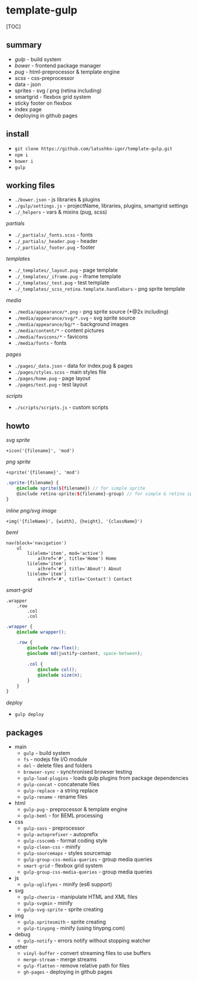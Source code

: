 
# template-gulp

[TOC]

## summary

* _gulp_ - build system
* _bower_ - frontend package manager
* _pug_ - html-preprocessor & template engine
* _scss_ - css-preprocessor
* data - json
* sprites - svg / png (retina including)
* smartgrid - flexbox grid system
* sticky footer on flexbox
* index page
* deploying in github pages

## install

* `git clone https://github.com/latushko-igor/template-gulp.git`
* `npm i`
* `bower i`
* `gulp`

## working files

* `./bower.json` - js libraries & plugins
* `./gulp/settings.js` - projectName, libraries, plugins, smartgrid settings
* `./_helpers` - vars & mixins (pug, scss)

_partials_

* `./_partials/_fonts.scss` - fonts
* `./_partials/_header.pug` - header
* `./_partials/_footer.pug` - footer

_templates_

* `./_templates/_layout.pug` - page template
* `./_templates/_iframe.pug` - iframe template
* `./_templates/_test.pug` - test template
* `./_templates/_scss_retina.template.handlebars` - png sprite template

_media_

* `./media/appearance/*.png` - png sprite source (*@2x including)
* `./media/appearance/svg/*.svg` - svg sprite source
* `./media/appearance/bg/*` - background images
* `./media/content/*` - content pictures
* `./media/favicons/*` - favicons
* `./media/fonts` - fonts

_pages_

* `./pages/_data.json` - data for index.pug & pages
* `./pages/styles.scss` - main styles file
* `./pages/home.pug` - page layout
* `./pages/test.pug` - test layout

_scripts_

* `./scripts/scripts.js` - custom scripts

## howto

_svg sprite_

~~~pug
+icon('{filename}', 'mod')
~~~

_png sprite_

~~~pug
+sprite('{filename}', 'mod')
~~~

~~~scss
.sprite-{filename} {
	@include sprite(${filename}) // for simple sprite
	@include retina-sprite(${filename}-group) // for simple & retina sprite
}
~~~

_inline png/svg image_

~~~pug
+img('{fileName}', {width}, {height}, '{className}')
~~~

_beml_

~~~pug
nav(block='navigation')
	ul
		li(elem='item', mod='active')
			a(href='#', title='Home') Home
		li(elem='item')
			a(href='#', title='About') About
		li(elem='item')
			a(href='#', title='Contact') Contact
~~~

_smart-grid_

~~~pug
.wrapper
	.row
		.col
		.col
~~~

~~~scss
.wrapper {
	@include wrapper();

	.row {
		@include row-flex();
		@include md(justify-content, space-between);

		.col {
			@include col();
			@include size(n);
		}
	}
}
~~~

_deploy_

* `gulp deploy`

## packages

* main
	- `gulp` - build system
	- `fs` - nodejs file I/O module
	- `del` - delete files and folders
	- `browser-sync` - synchronised browser testing
	- `gulp-load-plugins` - loads gulp plugins from package dependencies
	- `gulp-concat` - concatenate files
	- `gulp-replace` - a string replace
	- `gulp-rename` - rename files
* html
	- `gulp-pug` - preprocessor & template engine
	- `gulp-beml` - for BEML processing
* css
	- `gulp-sass` - preprocessor
	- `gulp-autoprefixer` - autoprefix
	- `gulp-csscomb` - format coding style
	- `gulp-clean-css` - minify
	- `gulp-sourcemaps` - styles sourcemap
	- `gulp-group-css-media-queries` - group media queries
	- `smart-grid` - flexbox grid system
	- `gulp-group-css-media-queries` - group media queries
* js
	- `gulp-uglifyes` - minify (es6 support)
* svg
	- `gulp-cheerio` - manipulate HTML and XML files
	- `gulp-svgmin` - minify
	- `gulp-svg-sprite` - sprite creating
* img
	- `gulp.spritesmith` - sprite creating
	- `gulp-tinypng` - minify (using tinypng.com)
* debug
	- `gulp-notify` - errors notify without stopping watcher
* other
	- `vinyl-buffer` - convert streaming files to use buffers
	- `merge-stream` - merge streams
	- `gulp-flatten` - remove relative path for files
	- `gh-pages` - deploying in github pages
